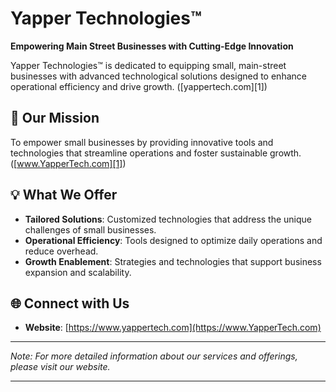 # Yapper Technologies™

**Empowering Main Street Businesses with Cutting-Edge Innovation**

Yapper Technologies™ is dedicated to equipping small, main-street businesses with advanced technological solutions designed to enhance operational efficiency and drive growth. ([yappertech.com][1])

## 🚀 Our Mission

To empower small businesses by providing innovative tools and technologies that streamline operations and foster sustainable growth. ([www.YapperTech.com][1])

## 💡 What We Offer

* **Tailored Solutions**: Customized technologies that address the unique challenges of small businesses.
* **Operational Efficiency**: Tools designed to optimize daily operations and reduce overhead.
* **Growth Enablement**: Strategies and technologies that support business expansion and scalability.

## 🌐 Connect with Us

* **Website**: [https://www.yappertech.com](https://www.YapperTech.com)

---

*Note: For more detailed information about our services and offerings, please visit our website.*

---

